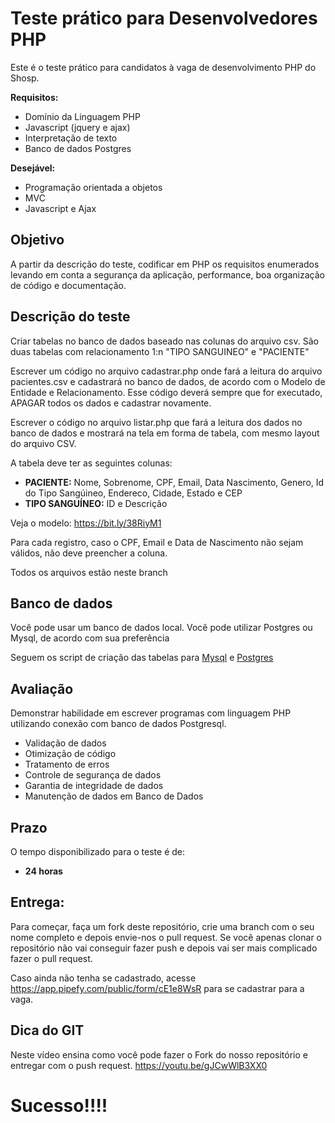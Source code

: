 # Teste prático para Desenvolvedores PHP

Este é o teste prático para candidatos à vaga de desenvolvimento PHP do Shosp.

**Requisitos:**
- Domínio da Linguagem PHP
- Javascript (jquery e ajax)
- Interpretação de texto
- Banco de dados Postgres

**Desejável:**
- Programação orientada a objetos
- MVC
- Javascript e Ajax

## Objetivo

A partir da descrição do teste, codificar em PHP os requisitos enumerados levando em conta a segurança da aplicação, performance, boa organização de código e documentação.

## Descrição do teste

Criar tabelas no banco de dados baseado nas colunas do arquivo csv. São duas tabelas com relacionamento 1:n "TIPO SANGUINEO" e "PACIENTE"

Escrever um código no arquivo cadastrar.php onde fará a leitura do arquivo pacientes.csv e cadastrará no banco de dados, de acordo com o Modelo de Entidade e Relacionamento. Esse código deverá sempre que for executado, APAGAR todos os dados e cadastrar novamente.

Escrever o código no arquivo listar.php que fará a leitura dos dados no banco de dados e mostrará na tela em forma de tabela, com mesmo layout do arquivo CSV.

A tabela deve ter as seguintes colunas: 
- **PACIENTE:** Nome, Sobrenome, CPF, Email, Data Nascimento, Genero, Id do Tipo Sangúineo, Endereco, Cidade, Estado e CEP
- **TIPO SANGUÍNEO:** ID e Descrição

Veja o modelo: https://bit.ly/38RiyM1

Para cada registro, caso o CPF, Email e Data de Nascimento não sejam válidos, não deve preencher a coluna.

Todos os arquivos estão neste branch

## Banco de dados

Você pode usar um banco de dados local. Você pode utilizar Postgres ou Mysql, de acordo com sua preferência

Seguem os script de criação das tabelas para [Mysql](https://drive.google.com/file/d/1q0d4L7xTytDAft50L-SL9orcRq6r7bA1/view?usp=sharing) e [Postgres](https://drive.google.com/file/d/1M5xA1pX5Qyys-yR5CDcDlMpYKJHDW3Ht/view?usp=sharing)

## Avaliação

Demonstrar habilidade em escrever programas com linguagem PHP utilizando conexão com banco de dados Postgresql.

- Validação de dados
- Otimização de código
- Tratamento de erros
- Controle de segurança de dados
- Garantia de integridade de dados
- Manutenção de dados em Banco de Dados

## Prazo

O tempo disponibilizado para o teste é de:
- **24 horas**

## Entrega:

Para começar, faça um fork deste repositório, crie uma branch com o seu nome completo e depois envie-nos o pull request. Se você apenas clonar o repositório não vai conseguir fazer push e depois vai ser mais complicado fazer o pull request.

Caso ainda não tenha se cadastrado, acesse https://app.pipefy.com/public/form/cE1e8WsR para se cadastrar para a vaga.

## Dica do GIT

Neste vídeo ensina como você pode fazer o Fork do nosso repositório e entregar com o push request. https://youtu.be/gJCwWlB3XX0

# Sucesso!!!!
